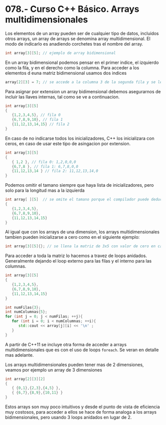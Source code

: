078.- Curso C++ Básico. Arrays multidimensionales
===

Los elementos de un array pueden ser de cualquier tipo de datos, incluidos otros arrays, un array de arrays se denomina array multidimensional. El modo de indicarlo es anadiendo corchetes tras el nombre del array.

```cpp
int array[3][5]; // ejemplo de array bidimensional
```

En un array bidimensional podemos pensar en el primer indice, el izquierdo como la fila, y en el derecho como la columna.
Para acceder a los elementos d euna matriz bidimensional usamos dos indices
```cpp
array[2][3] = 7; // se accede a la columna 3 de la segunda fila y se le asigna un valor de 7.
```

Para asignar por extension un array bidimensional debemos asegurarnos de incluir las llaves internas, tal como se ve a continuacion.
```cpp
int array[3][5]
{
   {1,2,3,4,5}, // fila 0
   {6,7,8,9,10}, // fila 1
   {11,12,13,14,15} // fila 2
}
```

En caso de no indicarse todos los inicializadores, C++ los inicializara con ceros, en caso de usar este tipo de asingacion por extension.
```cpp
int array[3][5]
{
   { 1,2 }, // fila 0: 1,2,0,0,0
   {6,7,8 }, // fila 1: 6,7,8,0,0
   {11,12,13,14 } // fila 2: 11,12,13,14,0
}
```

Podemos omitir el tamano siempre que haya lista de inicializadores, pero solo para la longitud mas a la izquierda
```cpp
int array[ ][5]  // se omite el tamano porque el compilador puede deducirlo a partir del contenido
{
   {1,2,3,4,5}, 
   {6,7,8,9,10}, 
   {11,12,13,14,15} 
}
```

Al igual que con los arrays de una dimension, los arrays multidimensionales tambien pueden inicializarse a cero como en el siguiente ejemplo:
```cpp
int array[3][5]{}; // se llena la matriz de 3x5 con valor de cero en cada posicion.
```

Para acceder a toda la matriz lo hacemos a travez de loops anidados. Generalmente dejando el loop externo para las filas y el interno para las columnas.
```cpp
int array[3][5]
{
   {1,2,3,4,5}, 
   {6,7,8,9,10}, 
   {11,12,13,14,15} 
}

int numFilas{3};
int numColumnas{5};
for (int j = 0; j < numFilas; ++j){
   for (int i = 0; i < numColumnas; ++i){
      std::cout << array[j][i] << '\n' ;
   }
}
```

A partir de C++11 se incluye otra forma de acceder a arrays multidimensionales que es con el uso de loops `foreach`. Se veran en detalle mas adelante.

Los arrays multidimensionales pueden tener mas de 2 dimensiones, veamos por ejemplo un array de 3 dimensiones

```cpp
int array[2][3][2]
{
   { {0,1},{2,3},{4,5} },
   { {6,7},{8,9},{10,11} }
}
```
Estos arrays son muy poco intuitivos y desde el punto de vista de eficiencia muy costosos, para acceder a ellos se hace de forma analoga a los arrays bidimensionales, pero usando 3 loops anidados en lugar de 2.

